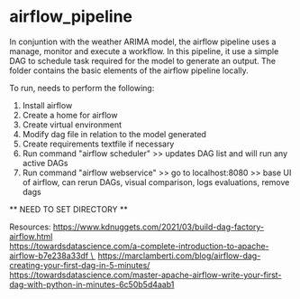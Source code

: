 # airflow_pipeline

In conjuntion with the weather ARIMA model, the airflow pipeline uses a manage, monitor and execute a workflow. In this pipeline, it use a simple DAG to schedule task required for the model to generate an output.
The folder contains the basic elements of the airflow pipeline locally.


To run, needs to perform the following:

1. Install airflow
2. Create a home for airflow
3. Create virtual environment
4. Modify dag file in relation to the model generated
5. Create requirements textfile if necessary
6. Run command "airflow scheduler" >> updates DAG list and will run any active DAGs
7. Run command "airflow webservice" >> go to localhost:8080 >> base UI of airflow, can rerun DAGs, visual comparison, logs evaluations, remove dags


** NEED TO SET DIRECTORY **

Resources:
https://www.kdnuggets.com/2021/03/build-dag-factory-airflow.html \
https://towardsdatascience.com/a-complete-introduction-to-apache-airflow-b7e238a33df \ 
https://marclamberti.com/blog/airflow-dag-creating-your-first-dag-in-5-minutes/ \
https://towardsdatascience.com/master-apache-airflow-write-your-first-dag-with-python-in-minutes-6c50b5d4aab1
